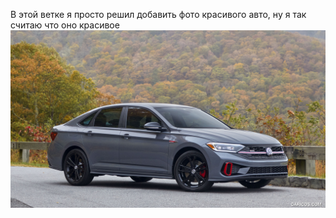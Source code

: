 В этой ветке я просто решил добавить фото красивого авто, ну я так считаю что оно красивое
![VW jeatta GLI 2022](auto.jpg)
